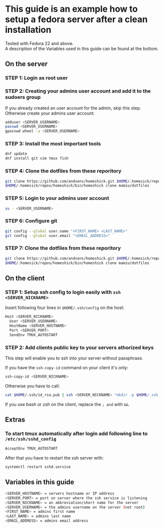 # This guide is an example how to setup a fedora server after a clean installation

Tested with Fedora 22 and above.  
A description of the Variables used in this guide can be found at the bottom.

## On the server

### STEP 1: Login as root user

### STEP 2: Creating your admins user account and add it to the sudoers group

If you already created an user account for the admin, skip this step.
Otherwise create your admins user account:

```bash
adduser <SERVER_USERNAME>
passwd <SERVER_USERNAME>
gpasswd wheel -a <SERVER_USERNAME>
```

### STEP 3: Install the most important tools

```bash
dnf update
dnf install git vim tmux fish
```

### STEP 4: Clone the dotfiles from these reporitory

```bash
git clone https://github.com/andsens/homeshick.git $HOME/.homesick/repos/homeshick
$HOME/.homesick/repos/homeshick/bin/homeshick clone mamiu/dotfiles
```

### STEP 5: Login to your admins user account

```bash
su - <SERVER_USERNAME>
```

### STEP 6: Configure git

```bash
git config --global user.name "<FIRST_NAME> <LAST_NAME>"
git config --global user.email "<EMAIL_ADDRESS>"
```

### STEP 7: Clone the dotfiles from these reporitory

```bash
git clone https://github.com/andsens/homeshick.git $HOME/.homesick/repos/homeshick
$HOME/.homesick/repos/homeshick/bin/homeshick clone mamiu/dotfiles
```

## On the client

### STEP 1: Setup ssh config to login easily with `ssh <SERVER_NICKNAME>`

Insert following four lines in `$HOME/.ssh/config` on the host:

```bash
Host <SERVER_NICKNAME>
  User <SERVER_USERNAME>
  HostName <SERVER_HOSTNAME>
  Port <SERVER_PORT>
  SendEnv TMUX_AUTOSTART
```

### STEP 2: Add clients public key to your servers athorized keys

This step will enable you to ssh into your server without passphrase.

If you have the `ssh-copy-id` command on your client it's only:

```bash
ssh-copy-id <SERVER_NICKNAME>
```

Otherwise you have to call:

```bash
cat $HOME/.ssh/id_rsa.pub | ssh <SERVER_NICKNAME> "mkdir -p $HOME/.ssh; and cat >> .ssh/authorized_keys"
```

If you use _bash_ or _zsh_ on the client, replace the `; and` with `&&`.

## Extras

### To start tmux automatically after login add following line to `/etc/ssh/sshd_config`

```bash
AcceptEnv TMUX_AUTOSTART
```

After that you have to restart the ssh server with:

```bash
systemctl restart sshd.service
```

## Variables in this guide

```bash
<SERVER_HOSTNAME> = servers hostname or IP address
<SERVER_PORT> = port on server where the ssh service is listening
<SERVER_NICKNAME> = an abbreviation/short name for the server
<SERVER_USERNAME> = the admins username on the server (not root)
<FIRST_NAME> = admins first name
<LAST_NAME> = admins last name
<EMAIL_ADDRESS> = admins email address
```
